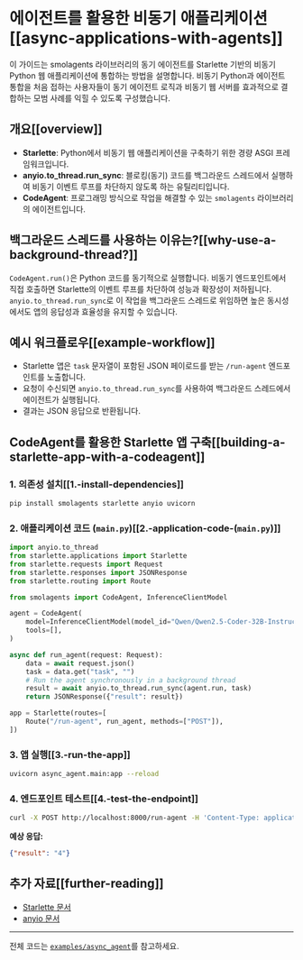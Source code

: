 # 에이전트를 활용한 비동기 애플리케이션[[async-applications-with-agents]]

이 가이드는 smolagents 라이브러리의 동기 에이전트를 Starlette 기반의 비동기 Python 웹 애플리케이션에 통합하는 방법을 설명합니다.
비동기 Python과 에이전트 통합을 처음 접하는 사용자들이 동기 에이전트 로직과 비동기 웹 서버를 효과적으로 결합하는 모범 사례를 익힐 수 있도록 구성했습니다.

## 개요[[overview]]

- **Starlette**: Python에서 비동기 웹 애플리케이션을 구축하기 위한 경량 ASGI 프레임워크입니다.
- **anyio.to_thread.run_sync**: 블로킹(동기) 코드를 백그라운드 스레드에서 실행하여 비동기 이벤트 루프를 차단하지 않도록 하는 유틸리티입니다.
- **CodeAgent**: 프로그래밍 방식으로 작업을 해결할 수 있는 `smolagents` 라이브러리의 에이전트입니다.

## 백그라운드 스레드를 사용하는 이유는?[[why-use-a-background-thread?]]

`CodeAgent.run()`은 Python 코드를 동기적으로 실행합니다. 비동기 엔드포인트에서 직접 호출하면 Starlette의 이벤트 루프를 차단하여 성능과 확장성이 저하됩니다. `anyio.to_thread.run_sync`로 이 작업을 백그라운드 스레드로 위임하면 높은 동시성에서도 앱의 응답성과 효율성을 유지할 수 있습니다.

## 예시 워크플로우[[example-workflow]]

- Starlette 앱은 `task` 문자열이 포함된 JSON 페이로드를 받는 `/run-agent` 엔드포인트를 노출합니다.
- 요청이 수신되면 `anyio.to_thread.run_sync`를 사용하여 백그라운드 스레드에서 에이전트가 실행됩니다.
- 결과는 JSON 응답으로 반환됩니다.

## CodeAgent를 활용한 Starlette 앱 구축[[building-a-starlette-app-with-a-codeagent]]

### 1. 의존성 설치[[1.-install-dependencies]]

```bash
pip install smolagents starlette anyio uvicorn
```

### 2. 애플리케이션 코드 (`main.py`)[[2.-application-code-(`main.py`)]]

```python
import anyio.to_thread
from starlette.applications import Starlette
from starlette.requests import Request
from starlette.responses import JSONResponse
from starlette.routing import Route

from smolagents import CodeAgent, InferenceClientModel

agent = CodeAgent(
    model=InferenceClientModel(model_id="Qwen/Qwen2.5-Coder-32B-Instruct"),
    tools=[],
)

async def run_agent(request: Request):
    data = await request.json()
    task = data.get("task", "")
    # Run the agent synchronously in a background thread
    result = await anyio.to_thread.run_sync(agent.run, task)
    return JSONResponse({"result": result})

app = Starlette(routes=[
    Route("/run-agent", run_agent, methods=["POST"]),
])
```

### 3. 앱 실행[[3.-run-the-app]]

```bash
uvicorn async_agent.main:app --reload
```

### 4. 엔드포인트 테스트[[4.-test-the-endpoint]]

```bash
curl -X POST http://localhost:8000/run-agent -H 'Content-Type: application/json' -d '{"task": "What is 2+2?"}'
```

**예상 응답:**

```json
{"result": "4"}
```

## 추가 자료[[further-reading]]

- [Starlette 문서](https://www.starlette.io/)
- [anyio 문서](https://anyio.readthedocs.io/)

---

전체 코드는 [`examples/async_agent`](https://github.com/huggingface/smolagents/tree/main/examples/async_agent)를 참고하세요.

